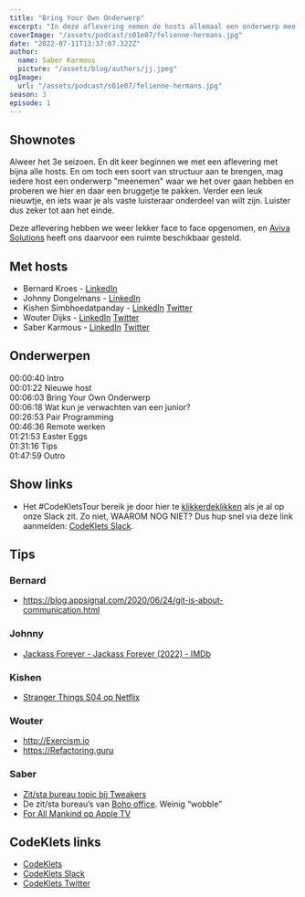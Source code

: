 ```yaml
---
title: "Bring Your Own Onderwerp"
excerpt: "In deze aflevering nemen de hosts allemaal een onderwerp mee die we gaan bespreken"
coverImage: "/assets/podcast/s01e07/felienne-hermans.jpg"
date: "2022-07-11T13:37:07.322Z"
author:
  name: Saber Karmous
  picture: "/assets/blog/authors/jj.jpeg"
ogImage:
  url: "/assets/podcast/s01e07/felienne-hermans.jpg"
season: 3
episode: 1
---
```


## Shownotes

Alweer het 3e seizoen. En dit keer beginnen we met een aflevering met bijna alle hosts. En om toch een soort van structuur aan te brengen, mag iedere host een onderwerp "meenemen" waar we het over gaan hebben en proberen we hier en daar een bruggetje te pakken.
Verder een leuk nieuwtje, en iets waar je als vaste luisteraar onderdeel van wilt zijn. Luister dus zeker tot aan het einde.

Deze aflevering hebben we weer lekker face to face opgenomen, en [Aviva Solutions](https://www.avivasolutions.nl/) heeft ons daarvoor een ruimte beschikbaar gesteld.

## Met hosts

- Bernard Kroes - [LinkedIn](https://www.linkedin.com/in/bernard-kroes-5050a82/)
- Johnny Dongelmans - [LinkedIn](https://www.linkedin.com/in/johnnydongelmans/)
- Kishen Simbhoedatpanday - [LinkedIn](https://www.linkedin.com/in/kishensimbhoedatpanday/) [Twitter](https://twitter.com/kishenpanday)
- Wouter Dijks - [LinkedIn](https://www.linkedin.com/in/wouterdijks/) [Twitter](https://twitter.com/AdvocadoJager)
- Saber Karmous - [LinkedIn](https://www.linkedin.com/in/saberkarmous/) [Twitter](https://twitter.com/sdotone)

## Onderwerpen

00:00:40 Intro  
00:01:22 Nieuwe host  
00:06:03 Bring Your Own Onderwerp  
00:06:18 Wat kun je verwachten van een junior?  
00:26:53 Pair Programming  
00:46:36 Remote werken  
01:21:53 Easter Eggs  
01:31:16 Tips  
01:47:59 Outro

## Show links

- Het #CodeKletsTour bereik je door hier te [klikkerdeklikken](slack://channel?team=TM64WG50Q&id=C03P10QR728) als je al op onze Slack zit. Zo niet, WAAROM NOG NIET? Dus hup snel via deze link aanmelden: [CodeKlets Slack](https://join.slack.com/t/codeklets/shared_invite/).

## Tips

### Bernard

- <https://blog.appsignal.com/2020/06/24/git-is-about-communication.html>

### Johnny

- [Jackass Forever - Jackass Forever (2022) - IMDb](https://www.imdb.com/title/tt11466222/)

### Kishen

- [Stranger Things S04 op Netflix](https://www.netflix.com/title/80057281)

### Wouter

- <http://Exercism.io>
- <https://Refactoring.guru>

### Saber

- [Zit/sta bureau topic bij Tweakers](https://gathering.tweakers.net/forum/list_messages/2000474)
- De zit/sta bureau’s van [Boho office](https://www.boho-office.com/products/height-adjustable-desk-frames/premium-line). Weinig “wobble”
- [For All Mankind op Apple TV](https://www.imdb.com/title/tt7772588/)

## CodeKlets links

- [CodeKlets](https://codeklets.nl)
- [CodeKlets Slack](https://join.slack.com/t/codeklets/shared_invite/enQtNzQ4MTI4MTMxNzY2LWYzNTk0NzE1YzdkNDczYTg1MDBjZDIyZjkzMThmYTBkZTY3ZTBhNDYyOGY4OWQxZGExM2Q5NzA2ZDM0NGY1ZGM)
- [CodeKlets Twitter](https://twitter.com/codeklets)
